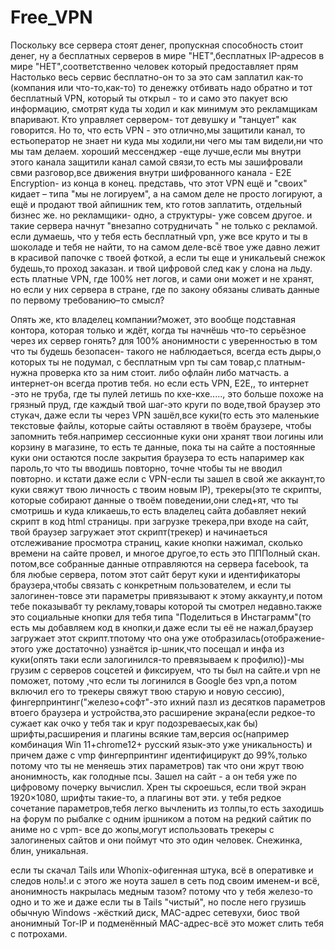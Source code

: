 # Free_VPN
Поскольку  все сервера стоят денег, пропускная способность стоит денег, ну а бесплатных серверов в мире "НЕТ",бесплатных IP-адресов в мире "НЕТ",соответственно человек который предоставляет прям Настолько весь сервис бесплатно-он то за это сам заплатил как-то (компания или что-то,как-то) то денежку отбивать надо обратно и тот бесплатный  VPN, который ты открыл - то и само это пакует всю информацию, смотрят куда ты ходил и как минимум это рекламщикам впаривают. Кто управляет сервером- тот девушку и "танцует" как говорится. Но то, что есть VPN - это отлично,мы защитили канал, то естьоператор не знает ни куда мы ходили,ни чего мы там видели,ни что мы там делаем. хороший мессенджер -еще лучше,если мы внутри этого канала защитили канал самой связи,то есть мы зашифровали свми разговор,все движения внутри шифрованного канала - Е2Е Encryption- из конца в конец.
представь, что этот VPN ещё и "своих" кидает – типа "мы не логируем", а на самом деле не просто логируют, а ещё и продают твой айпишник тем, кто готов заплатить, отдельный бизнес же.
но рекламщики- одно, а структуры- уже совсем другое. и такие сервера начнут "внезапно сотрудничать " не только с рекламой. если думаешь, что у тебя есть бесплатный vpn, уже все круто и ты в шоколаде и тебя не найти, то на самом деле-всё твое уже давно лежит в красивой папочке с твоей фоткой, а если ты еще и уникальеый снежок будешь,то проход заказан. и твой цифровой след как у слона на льду.  есть платные  VPN, где 100% нет логов,  и сами они может и не хранят, но если у них сервера в стране, где по закону обязаны сливать данные по первому требованию–то смысл?

Опять же, кто владелец компании?может, это вообще подставная контора, которая только и ждёт, когда ты начнёшь что-то серьёзное через их сервер гонять?
для 100% анонимности с уверенностью в том что ты будешь безопасен- такого не наблюдаеться, всегда есть дыры,о которых ты не подумал, с бесплатным vpn ты сам товар,с платным- нужна проверка кто за ним стоит. либо офлайн либо матчасть. а интернет-он всегда против тебя.
но если есть VPN, E2E,, то интернет -это не труба, где ты пулей летишь по кхе-кхе....., это больше похоже на грязный пруд, где каждый твой шаг-это круги по воде,твой браузер это стукач, даже если ты через VPN зашёл,все куки(то есть это маленькие текстовые файлы, которые сайты оставляют в твоём браузере, чтобы запомнить тебя.например сессионные куки они хранят твои логины или корзину в магазине, то есть те данные, пока ты на сайте а постоянные куки они остаются после закрытия браузера то есть напаример как пароль,то что ты вводишь повторно, точне чтобы ты не вводил повторно. и кстати даже если с VPN-если ты зашел в свой же аккаунт,то куки свяжут твою личность с твоим новым IP), трекеры(это те скрипты, которые собирают данные о твоём поведении,они след+ят, что ты смотришь и куда кликаешь,то есть владелец сайта добавляет некий скрипт в код html страницы. при загрузке трекера,при входе на сайт, твой браузер загружает этот скрипт(трекер) и начинаеться отслеживание просмотра страниц, какие кнопки нажимал, сколько времени на сайте провел, и многое другое,то есть это ПППолный скан. потом,все собранные данные отправляются на сервера facebook, та бля любые сервера, потом этот сайт берут куки  и идентификаторы браузера,чтобы связать с конкретным пользователем, и если ты залогинен-товсе эти параметры привязывают к этому аккаунту,и потом тебе показывабт ту рекламу,товары которой ты смотрел недавно.также это социальные кнопки для тебя типа "Поделиться в Инстаграмм"(то есть мы добавляем код в  кнопки,и даже если ты её не нажал,браузер загружает этот скрипт.тпотому что она  уже отобразилась(отображение-этого уже достаточно) узнаётся ip-шник,что посещал и инфа из куки(опять таки если залогинился-то превязываем к профилю))-мы грузим с серверов соцсетей и фиксируем, что ты был на сайте.и vpn  не поможет, потому ,что если ты логинился в Google без vpn,а потом включил его то трекеры свяжут твою старую и новую сессию), фингерпринтинг("железо+софт"-это ихний пазл из десятков параметров втоего браузера и устройства,это расширение экрана(если редкое-то сужает как очко у тебя так и круг подозреваесых,как бы) шрифты,расширения и плагины всякие там,версия ос(например комбинация Win 11+chrome12+ русский язык-это уже уникальность) и причем даже с vmp фингерпринтинг идентифицирукт до 99%,только потому что ты не меняешь этих параметров) так что они жрут твою анонимность, как голодные псы. Зашел на сайт - а он тебя уже по цифровому почерку вычислил. Хрен ты скроешься, если твой экран 1920×1080, шрифты такие-то, а плагины вот эти. у тебя редкое сочетание параметров,тебя легко вычленить из толпы,то есть заходишь на форум по рыбалке с одним ipшником а потом на редкий сайтик по аниме но с vpm- все до жопы,могут использовать трекеры с залогиненых сайтов и они поймут что это один человек. Снежинка, блин, уникальная.

если ты скачал Tails или Whonix-офигенная штука, всё в оперативке и следов ноль!.и с этого же ноута зашел в сеть под своим именем-и всё, анонимность накрылась медным тазом? потому что у тебя железо-то одно и то же и даже если ты в Tails "чистый", но после него грузишь обычную Windows -жёсткий диск, MAC-адрес сетевухи, биос твой анонимный Tor-IP и  подменённый MAC-адрес-всё это может слить тебя с потрохами.